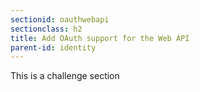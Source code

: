 ```yaml
---
sectionid: oauthwebapi
sectionclass: h2
title: Add OAuth support for the Web API
parent-id: identity
---
```


This is a challenge section

